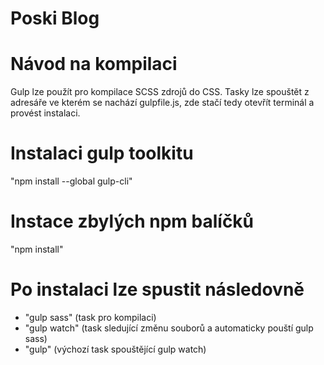 # Poski Blog
# Návod na kompilaci
Gulp lze použít pro kompilace SCSS zdrojů do CSS. 
Tasky lze spouštět z adresáře ve kterém se nachází gulpfile.js, zde stačí tedy otevřít terminál a provést instalaci.

Instalaci gulp toolkitu
=======================
"npm install --global gulp-cli"

Instace zbylých npm balíčků
===========================
"npm install"

Po instalaci lze spustit následovně
===================================
- "gulp sass" (task pro kompilaci)
- "gulp watch" (task sledující změnu souborů a automaticky pouští gulp sass)
- "gulp" (výchozí task spouštějící gulp watch)
